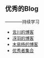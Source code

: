## 优秀的Blog

  ————持续学习
  
  - [言川的博客](https://github.com/lihongxun945/myblog)
  - [冴羽的博客](https://github.com/mqyqingfeng/Blog)
  - [木易杨的博客](https://github.com/yygmind/blog)
  - [优秀者集合](https://github.com/FrankFang/best-chinese-front-end-blogs)
